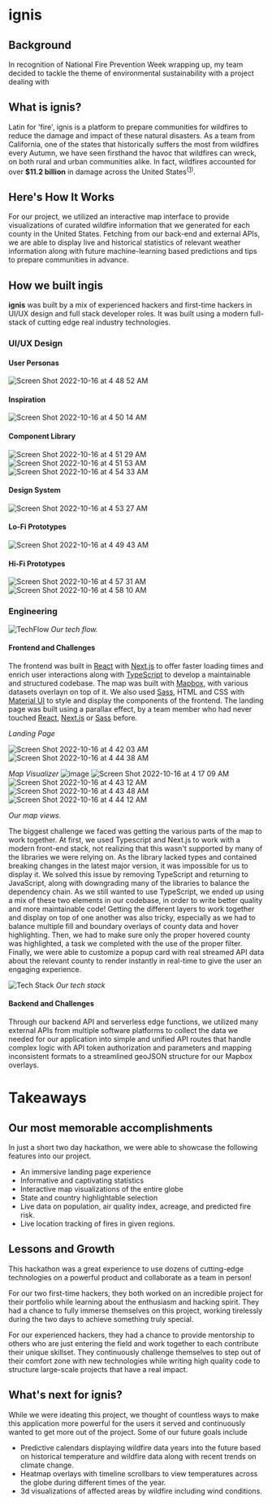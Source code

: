 # ignis

## Background
In recognition of National Fire Prevention Week wrapping up, my team decided to tackle the theme of environmental sustainability with a project dealing with 

## What is ignis?
Latin for 'fire', ignis is a platform to prepare communities for wildfires to reduce the damage and impact of these natural disasters.  As a team from California, one of the states that historically suffers the most from wildfires every Autumn, we have seen firsthand the havoc that wildfires can wreck, on both rural and urban communities alike. In fact, wildfires accounted for over **$11.2 billion** in damage across the United States<sup>([1](https://www.bankrate.com/insurance/homeowners-insurance/wildfire-statistics/))</sup>.

## Here's How It Works
For our project, we utilized an interactive map interface to provide visualizations of curated wildfire information that we generated for each county in the United States. Fetching from our back-end and external APIs, we are able to display live and historical statistics of relevant weather information along with future machine-learning based predictions and tips to prepare communities in advance.

## How we built **ingis**
**ignis** was built by a mix of experienced hackers and first-time hackers in UI/UX design and full stack developer roles. It was built using a modern full-stack of cutting edge real industry technologies.

### UI/UX Design

#### User Personas
![Screen Shot 2022-10-16 at 4 48 52 AM](https://user-images.githubusercontent.com/33165426/196033727-23efc7f5-64aa-436f-8ad2-0521b721625d.jpg)

#### Inspiration
![Screen Shot 2022-10-16 at 4 50 14 AM](https://user-images.githubusercontent.com/33165426/196033791-3d2fce58-7642-4771-a057-e15730b9d0ac.jpg)

#### Component Library
![Screen Shot 2022-10-16 at 4 51 29 AM](https://user-images.githubusercontent.com/33165426/196033842-230a4ab7-897f-4178-b1cf-07fc1edaebf9.jpg)
![Screen Shot 2022-10-16 at 4 51 53 AM](https://user-images.githubusercontent.com/33165426/196033856-aaee735c-be51-402f-ae05-a22a639b890a.jpg)
![Screen Shot 2022-10-16 at 4 54 33 AM](https://user-images.githubusercontent.com/33165426/196033997-25778987-54c6-42cc-8033-401b4dbdbb72.jpg)

#### Design System
![Screen Shot 2022-10-16 at 4 53 27 AM](https://user-images.githubusercontent.com/33165426/196033922-940a7394-ad1c-46c7-96c1-ff7754ebd2f9.jpg)

#### Lo-Fi Prototypes
![Screen Shot 2022-10-16 at 4 49 43 AM](https://user-images.githubusercontent.com/33165426/196033771-6808c4a2-1f13-4a37-bfb7-fc5c5550f4aa.jpg)

#### Hi-Fi Prototypes
![Screen Shot 2022-10-16 at 4 57 31 AM](https://user-images.githubusercontent.com/33165426/196034129-c9f6dfe8-e22d-44a0-a184-529ba376c526.jpg)
![Screen Shot 2022-10-16 at 4 58 10 AM](https://user-images.githubusercontent.com/33165426/196034152-0be11146-0c11-4a98-b356-ca28152ed46d.jpg)

### Engineering

![TechFlow](https://user-images.githubusercontent.com/44332326/196028742-6a405df6-1c64-4f02-94c5-9cc145e64477.png)
_Our tech flow._

#### **Frontend and Challenges**
The frontend was built in [React](https://reactjs.org/) with [Next.js](https://nextjs.org/) to offer faster loading times and enrich user interactions along with [TypeScript](https://www.typescriptlang.org/) to develop a maintainable and structured codebase. The map was built with [Mapbox](https://www.mapbox.com/), with various datasets overlayn on top of it. We also used [Sass](https://sass-lang.com/), HTML and CSS with [Material UI](https://mui.com/) to style and display the components of the frontend. The landing page was built using a parallax effect, by a team member who had never touched [React](https://reactjs.org/), [Next.js](https://nextjs.org/) or [Sass](https://sass-lang.com/) before.

*Landing Page*

![Screen Shot 2022-10-16 at 4 42 03 AM](https://user-images.githubusercontent.com/33165426/196033448-a318040d-1deb-4aeb-b11c-c0125c99f6c6.jpg)
![Screen Shot 2022-10-16 at 4 44 38 AM](https://user-images.githubusercontent.com/33165426/196033543-38f092b9-5bca-405f-a200-a983c34f298a.jpg)


*Map Visualizer*
![image](https://user-images.githubusercontent.com/44332326/196029009-f1bdaf84-bfea-4ec0-8d5f-38f9f580f6d7.png)
![Screen Shot 2022-10-16 at 4 17 09 AM](https://user-images.githubusercontent.com/33165426/196032249-9991b02a-17fe-4d7a-9c38-5a8bf5fd4da3.jpg)
![Screen Shot 2022-10-16 at 4 43 12 AM](https://user-images.githubusercontent.com/33165426/196033496-895d7a10-cc25-424f-bc27-f8bf63faab86.jpg)
![Screen Shot 2022-10-16 at 4 43 48 AM](https://user-images.githubusercontent.com/33165426/196033515-de183a80-286b-4f77-ae92-253b6c6cca6e.jpg)
![Screen Shot 2022-10-16 at 4 44 12 AM](https://user-images.githubusercontent.com/33165426/196033531-2e13ec89-ead7-4ef7-919d-6538233b9a80.jpg)



_Our map views._

The biggest challenge we faced was getting the various parts of the map to work together. At first, we used Typescript and Next.js to work with a modern front-end stack, not realizing that this wasn't supported by many of the libraries we were relying on. As the library lacked types and contained breaking changes in the latest major version, it was impossible for us to display it. We solved this issue by removing TypeScript and returning to JavaScript, along with downgrading many of the libraries to balance the dependency chain. As we still wanted to use TypeScript, we ended up using a mix of these two elements in our codebase, in order to write better quality and more maintainable code! Getting the different layers to work together and display on top of one another was also tricky, especially as we had to balance multiple fill and boundary overlays of county data and hover highlighting. Then, we had to make sure only the proper hovered county was highlighted, a task we completed with the use of the proper filter. Finally, we were able to customize a popup card with real streamed API data about the relevant county to render instantly in real-time to give the user an engaging experience.

![Tech Stack](https://user-images.githubusercontent.com/44332326/196028692-c6d4cd20-7687-48da-8a13-4f80e6c915ca.png)
_Our tech stack_

#### **Backend and Challenges**

Through our backend API and serverless edge functions, we utilized many external APIs from multiple software platforms to collect the data we needed for our application into simple and unified API routes that handle complex logic with API token authorization and parameters and mapping inconsistent formats to a streamlined geoJSON structure for our Mapbox overlays.

# Takeaways 

## Our most memorable accomplishments
In just a short two day hackathon, we were able to showcase the following features into our project.
- An immersive landing page experience
- Informative and captivating statistics
- Interactive map visualizations of the entire globe
- State and country highlightable selection
- Live data on population, air quality index, acreage, and predicted fire risk.
- Live location tracking of fires in given regions.

## Lessons and Growth
This hackathon was a great experience to use dozens of cutting-edge technologies on a powerful product and collaborate as a team in person!

For our two first-time hackers, they both worked on an incredible project for their portfolio while learning about the enthusiasm and hacking spirit. They had a chance to fully immerse themselves on this project, working tirelessly during the two days to achieve something truly special.

For our experienced hackers, they had a chance to provide mentorship to others who are just entering the field and work together to each contribute their unique skillset. They continuously challenge themselves to step out of their comfort zone with new technologies while writing high quality code to structure large-scale projects that have a real impact.

## What's next for ignis?
While we were ideating this project, we thought of countless ways to make this application more powerful for the users it served and continuously wanted to get more out of the project. Some of our future goals include
- Predictive calendars displaying wildfire data years into the future based on historical temperature and wildfire data along with recent trends on climate change.
- Heatmap overlays with timeline scrollbars to view temperatures across the globe during different times of the year.
- 3d visualizations of affected areas by wildfire including wind conditions.
